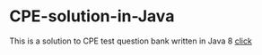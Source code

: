 # CPE-solution-in-Java
This is a solution to CPE test question bank written in Java 8
[click](/6.1字元與字串/6.1.1%20whatsCryptanalysis(UVA10008).java)
